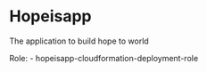 # Hopeisapp
The application to build hope to world

Role:
    - hopeisapp-cloudformation-deployment-role